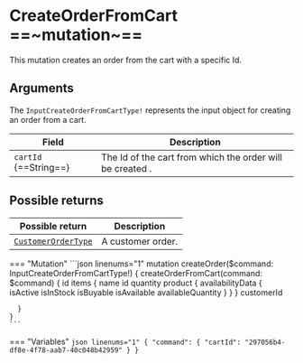 # CreateOrderFromCart ==~mutation~==

This mutation creates an order from the cart with a specific Id.

## Arguments

The `InputCreateOrderFromCartType!` represents the input object for creating an order from a cart.

| Field                  | Description                                                |
|------------------------|----------------------------------------------------------  |
| `cartId` {==String==}   | The Id of the cart from which the order will be created . |

## Possible returns

| Possible return                                          	| Description          	|
|---------------------------------------------------------	|----------------------	|
| [`CustomerOrderType`](../objects/customer-order-type.md)  |  A customer order.  	|


=== "Mutation"
    ```json linenums="1"
    mutation createOrder($command: InputCreateOrderFromCartType!) {
      createOrderFromCart(command: $command) {
      id
      items
      {
        name
        id
        quantity
        product
        {
          availabilityData
          {
            isActive
            isInStock
            isBuyable
            isAvailable
            availableQuantity
          }
        }
      }
      customerId

      }
    }
    ```

=== "Variables"
    ```json linenums="1"
    {
      "command": {
        "cartId": "297056b4-df8e-4f78-aab7-40c048b42959"
      }
    }
    ```
